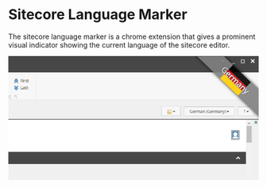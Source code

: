 # Sitecore Language Marker

The sitecore language marker is a chrome extension that gives a prominent visual indicator showing the current language of the sitecore editor.

![Sitecore Language Marker Example](https://raw.githubusercontent.com/david-mills/sitecore-language-marker/master/screenshot.JPG)